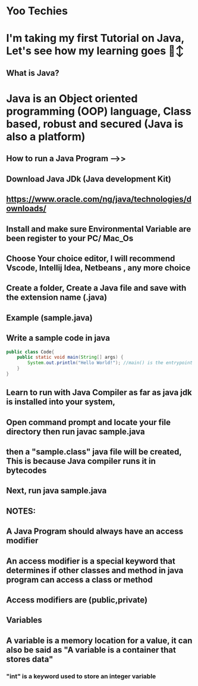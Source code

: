 # Yoo Techies
# I'm taking my first Tutorial on Java, Let's see how my learning goes 🙂↕

## What is Java?
# Java is an Object oriented programming (OOP) language, Class based, robust and secured (Java is also a platform)

## How to run a Java Program -->>

## Download Java JDk (Java development Kit) 

## https://www.oracle.com/ng/java/technologies/downloads/

## Install and make sure Environmental Variable are been register to your PC/ Mac_Os

## Choose Your choice editor, I will recommend Vscode, Intellij Idea, Netbeans , any more choice



## Create a folder, Create a Java file and save with the extension name (.java)

## Example (sample.java)
## Write a sample code in java

```java
public class Code{
    public static void main(String[] args) {
        System.out.println("Hello World!"); //main() is the entrypoint of a java-program
    }
}
```
## Learn to run with Java Compiler as far as java jdk is installed into your system,
## Open command prompt and locate your file directory then run javac sample.java

## then a "sample.class" java file will be created, This is because Java compiler runs it in bytecodes

## Next, run java sample.java


## NOTES:
## A Java Program should always have an access modifier 
## An access modifier is a special keyword that determines if other classes and method in java program can access a class or method
## Access modifiers are (public,private)

## Variables

## A variable is a memory location for a value, it can also be said as "A variable is a container that stores data"
### "int" is a keyword used to store an integer variable 